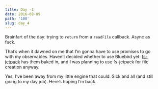 ```yaml
---
title: Day -1
date: 2016-08-09
path: '100'
slug: day_4
---
```


Brainfart of the day: trying to `return` from a `readFile` callback. Async as fuck.

That’s when it dawned on me that I’m gonna have to use promises to go with my observables. Haven’t decided whether to use Bluebird yet: [fs-jetpack](https://github.com/szwacz/fs-jetpack) has them baked in, and I was planning to use fs-jetpack for file creation anyway.

Yes, I’ve been away from my little engine that could. Sick and all (and still going to my day job). Here’s hoping I’m back.